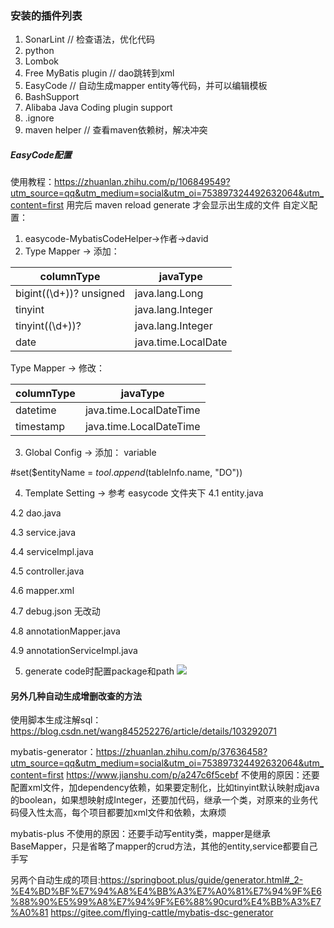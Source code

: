 ### 安装的插件列表
1. SonarLint     // 检查语法，优化代码
2. python       
3. Lombok
4. Free MyBatis plugin     // dao跳转到xml
5. EasyCode     // 自动生成mapper entity等代码，并可以编辑模板
6. BashSupport
7. Alibaba Java Coding plugin support   
8. .ignore
9. maven helper  // 查看maven依赖树，解决冲突

##### EasyCode配置 
使用教程：<https://zhuanlan.zhihu.com/p/106849549?utm_source=qq&utm_medium=social&utm_oi=753897324492632064&utm_content=first>
用完后 maven reload generate 才会显示出生成的文件
自定义配置：
1. easycode-MybatisCodeHelper->作者->david
2. Type Mapper ->  添加： 

|  columnType   | javaType |
|----|----|
| bigint(\(\d+\))? unsigned  | java.lang.Long |
| tinyint  | java.lang.Integer |
| tinyint(\(\d+\))?  | java.lang.Integer |
| date  | java.time.LocalDate |

Type Mapper ->  修改： 

|  columnType   | javaType |
|----|----|
| datetime  | java.time.LocalDateTime |
| timestamp  | java.time.LocalDateTime |

3. Global Config -> 添加：
variable         

#set($entityName = $tool.append($tableInfo.name, "DO"))


4. Template Setting -> 
参考 easycode 文件夹下
4.1 entity.java

4.2 dao.java

4.3 service.java

4.4 serviceImpl.java

4.5 controller.java

4.6 mapper.xml

4.7 debug.json   无改动

4.8 annotationMapper.java

4.9 annotationServiceImpl.java


5. generate code时配置package和path
![](https://github.com/DavidSuperM/davidsuperm.github.io/blob/master/images/%E5%B1%8F%E5%B9%95%E5%BF%AB%E7%85%A7%202020-11-25%20%E4%B8%8B%E5%8D%8811.29.57.png)




#### 另外几种自动生成增删改查的方法
使用脚本生成注解sql：<https://blog.csdn.net/wang845252276/article/details/103292071>

mybatis-generator：<https://zhuanlan.zhihu.com/p/37636458?utm_source=qq&utm_medium=social&utm_oi=753897324492632064&utm_content=first>
<https://www.jianshu.com/p/a247c6f5cebf>
不使用的原因：还要配置xml文件，加dependency依赖，如果要定制化，比如tinyint默认映射成java的boolean，如果想映射成Integer，还要加代码，继承一个类，对原来的业务代码侵入性太高，每个项目都要加xml文件和依赖，太麻烦

mybatis-plus
不使用的原因：还要手动写entity类，mapper是继承BaseMapper，只是省略了mapper的crud方法，其他的entity,service都要自己手写

另两个自动生成的项目:<https://springboot.plus/guide/generator.html#_2-%E4%BD%BF%E7%94%A8%E4%BB%A3%E7%A0%81%E7%94%9F%E6%88%90%E5%99%A8%E7%94%9F%E6%88%90curd%E4%BB%A3%E7%A0%81>
<https://gitee.com/flying-cattle/mybatis-dsc-generator>
